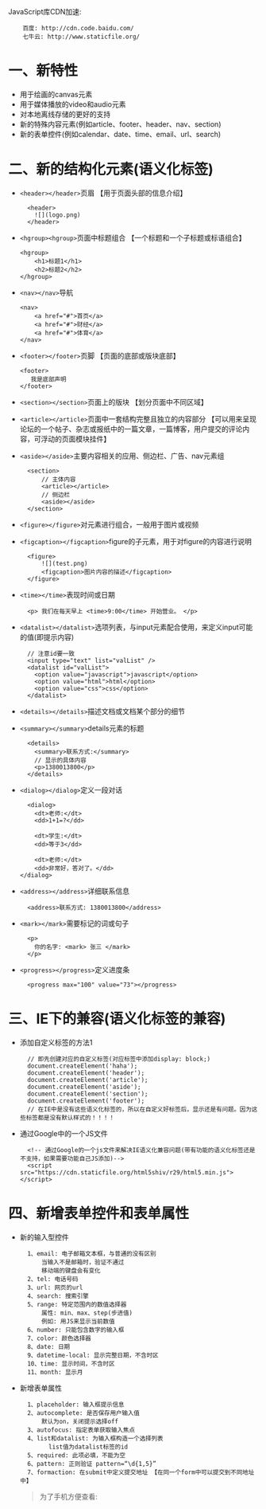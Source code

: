JavaScript库CDN加速: 
```
    百度: http://cdn.code.baidu.com/
    七牛云: http://www.staticfile.org/
```


# 一、新特性
- 用于绘画的canvas元素
- 用于媒体播放的video和audio元素
- 对本地离线存储的更好的支持
- 新的特殊内容元素(例如article、footer、header、nav、section)
- 新的表单控件(例如calendar、date、time、email、url、search)

# 二、新的结构化元素(语义化标签)
- `<header></header>`页眉 【用于页面头部的信息介绍】
	```
	  <header>
		![](logo.png)
	  </header>
	```

- `<hgroup><hgroup>`页面中标题组合 【一个标题和一个子标题或标语组合】
	```
	<hgroup>
		<h1>标题1</h1>
		<h2>标题2</h2>
	</hgroup>
	```

- `<nav></nav>`导航
	```
	<nav>
		<a href="#">首页</a>
		<a href="#">财经</a>
		<a href="#">体育</a>
	</nav>
	```

- `<footer></footer>`页脚 【页面的底部或版块底部】
	```
	<footer>
	   我是底部声明
	</footer>
	```

- `<section></section>`页面上的版块  【划分页面中不同区域】
- `<article></article>`页面中一套结构完整且独立的内容部分  【可以用来呈现论坛的一个帖子、杂志或报纸中的一篇文章，一篇博客，用户提交的评论内容，可浮动的页面模块挂件】
- `<aside></aside>`主要内容相关的应用、侧边栏、广告、nav元素组
	```
	  <section>
		  // 主体内容
		  <article></article>
		  // 侧边栏
		  <aside></aside>
	  </section>
	```

- `<figure></figure>`对元素进行组合，一般用于图片或视频
- `<figcaption></figcaption>`figure的子元素，用于对figure的内容进行说明
	```
	  <figure>
		  ![](test.png)
		  <figcaption>图片内容的描述</figcaption>
	  </figure>
	```

- `<time></time>`表现时间或日期
	```
	  <p> 我们在每天早上 <time>9:00</time> 开始营业。 </p>
	```

- `<datalist></datalist>`选项列表，与input元素配合使用，来定义input可能的值(即提示内容)
	```
	  // 注意id要一致
	  <input type="text" list="valList" />
	  <datalist id="valList">
		<option value="javascript">javascript</option>
		<option value="html">html</option>
		<option value="css">css</option>
	  </datalist>
	```

- `<details></details>`描述文档或文档某个部分的细节  
- `<summary></summary>`details元素的标题
	```
	  <details>
		<summary>联系方式:</summary>
		// 显示的具体内容
		<p>1380013800</p>
	  </details>
	```

- `<dialog></dialog>`定义一段对话
	```
	  <dialog>
		<dt>老师:</dt>
		<dd>1+1=?</dd>
					
		<dt>学生:</dt>
		<dd>等于3</dd>
					
		<dt>老师:</dt>
		<dd>非常好，答对了。</dd>
	</dialog>
	```

- `<address></address>`详细联系信息
	```
	  <address>联系方式: 1380013800</address>
	```

- `<mark></mark>`需要标记的词或句子
	```
	  <p> 
		你的名字: <mark> 张三 </mark>
	  </p>
	```

- `<progress></progress>`定义进度条
	```
	  <progress max="100" value="73"></progress>
	```

# 三、IE下的兼容(语义化标签的兼容)
- 添加自定义标签的方法1
	```
	  // 即先创建对应的自定义标签(对应标签中添加display: block;)
	  document.createElement('haha');
	  document.createElement('header');
	  document.createElement('article');
	  document.createElement('aside');
	  document.createElement('section');
	  document.createElement('footer');
	  // 在IE中是没有这些语义化标签的，所以在自定义好标签后，显示还是有问题。因为这些标签都是没有默认样式的！！！！	
	```

- 通过Google中的一个JS文件
	```
	  <!-- 通过Google的一个js文件来解决IE语义化兼容问题(带有功能的语义化标签还是不支持，如果需要功能自己JS添加)-->
	  <script src="https://cdn.staticfile.org/html5shiv/r29/html5.min.js"></script>
	```

# 四、新增表单控件和表单属性
- 新的输入型控件
	```
	  1、email: 电子邮箱文本框，与普通的没有区别
		  当输入不是邮箱时，验证不通过
		  移动端的键盘会有变化
	  2、tel: 电话号码
	  3、url: 网页的url
	  4、search: 搜索引擎
	  5、range: 特定范围内的数值选择器
		  属性: min、max、step(步进值)
		  例如: 用JS来显示当前数值
	  6、number: 只能包含数字的输入框
	  7、color: 颜色选择器
	  8、date: 日期
	  9、datetime-local: 显示完整日期，不含时区
	  10、time: 显示时间，不含时区
	  11、month: 显示月
	```

- 新增表单属性
	```
	  1、placeholder: 输入框提示信息
	  2、autocomplete: 是否保存用户输入值
		  默认为on，关闭提示选择off
	  3、autofocus: 指定表单获取输入焦点
	  4、list和datalist: 为输入框构造一个选择列表
			list值为datalist标签的id
	  5、required: 此项必填，不能为空
	  6、pattern: 正则验证 pattern=“\d{1,5}” 
	  7、formaction: 在submit中定义提交地址 【在同一个form中可以提交到不同地址中】
	```
	> 为了手机方便查看: <meta name="viewport" content="width=device-width,initial-scale=1,minimum-scale=1,maximum-scale=1,user-scalable=no" />